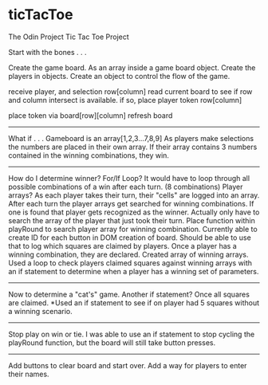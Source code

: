 # ticTacToe
The Odin Project Tic Tac Toe Project

Start with the bones . . .

Create the game board. As an array inside a game board object.
Create the players in objects.
Create an object to control the flow of the game.

receive player, and selection row[column]
read current board to see if row and column intersect is available.
if so, place player token row[column]

place token via board[row][column]
refresh board

------------

What if . . .
Gameboard is an array[1,2,3...7,8,9]
As players make selections the numbers are placed in their own array.
If their array contains 3 numbers contained in the winning combinations, they win.

------------
How do I determine winner?
For/If Loop? It would have to loop through all possible combinations of a win after each turn. (8 combinations)
Player arrays? As each player takes their turn, their "cells" are logged into an array. After each turn the player arrays get searched
for winning combinations. If one is found that player gets recognized as the winner. Actually only have to search the array of the player that just took their turn.
Place function within playRound to search player array for winning combination.
Currently able to create ID for each button in DOM creation of board. Should be able to use that to log which squares are claimed by 
players. Once a player has a winning combination, they are declared.
Created array of winning arrays. Used a loop to check players claimed squares against winning arrays with an if statement to determine when a player has a winning set of parameters.

-----------
Now to determine a "cat's" game.
Another if statement? Once all squares are claimed.
*Used an if statement to see if on player had 5 squares without a winning scenario.

-----------
Stop play on win or tie. I was able to use an if statement to stop cycling the playRound function, but the board will still take button presses.

-----------
Add buttons to clear board and start over.
Add a way for players to enter their names.
